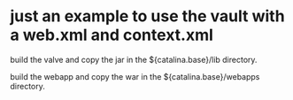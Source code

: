 # just an example to use the vault with a web.xml and context.xml
build the valve and copy the jar in the ${catalina.base}/lib directory.

build the webapp and copy the war in the ${catalina.base}/webapps directory.

